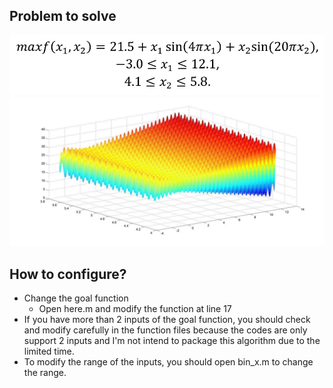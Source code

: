 ## Problem to solve ##

![problem](https://github.com/Moshes-Abraham/matlab-for-math-modeling/blob/master/GA/problem.jpg)
![figure](https://github.com/Moshes-Abraham/matlab-for-math-modeling/blob/master/GA/figure.jpg)

## How to configure? ##

* Change the goal function
  * Open here.m and modify the function at line 17
* If you have more than 2 inputs of the goal function, you should check and modify carefully in the function files because the codes are only support 2 inputs and I'm not intend to package this algorithm due to the limited time.
* To modify the range of the inputs, you should open bin_x.m to change the range.


